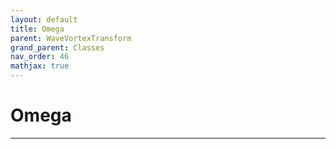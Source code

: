 ```yaml
---
layout: default
title: Omega
parent: WaveVortexTransform
grand_parent: Classes
nav_order: 46
mathjax: true
---
```


#  Omega




---

